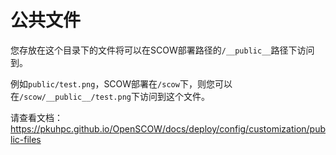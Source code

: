 # 公共文件

您存放在这个目录下的文件将可以在SCOW部署路径的`/__public__`路径下访问到。

例如`public/test.png`，SCOW部署在`/scow`下，则您可以在`/scow/__public__/test.png`下访问到这个文件。

请查看文档：https://pkuhpc.github.io/OpenSCOW/docs/deploy/config/customization/public-files